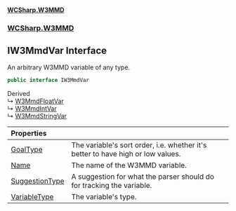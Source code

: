 #### [WCSharp\.W3MMD](README.md 'README')
### [WCSharp\.W3MMD](WCSharp.W3MMD.md 'WCSharp\.W3MMD')

## IW3MmdVar Interface

An arbitrary W3MMD variable of any type\.

```csharp
public interface IW3MmdVar
```

Derived  
&#8627; [W3MmdFloatVar](WCSharp.W3MMD.W3MmdFloatVar.md 'WCSharp\.W3MMD\.W3MmdFloatVar')  
&#8627; [W3MmdIntVar](WCSharp.W3MMD.W3MmdIntVar.md 'WCSharp\.W3MMD\.W3MmdIntVar')  
&#8627; [W3MmdStringVar](WCSharp.W3MMD.W3MmdStringVar.md 'WCSharp\.W3MMD\.W3MmdStringVar')

| Properties | |
| :--- | :--- |
| [GoalType](WCSharp.W3MMD.IW3MmdVar.GoalType.md 'WCSharp\.W3MMD\.IW3MmdVar\.GoalType') | The variable's sort order, i\.e\. whether it's better to have high or low values\. |
| [Name](WCSharp.W3MMD.IW3MmdVar.Name.md 'WCSharp\.W3MMD\.IW3MmdVar\.Name') | The name of the W3MMD variable\. |
| [SuggestionType](WCSharp.W3MMD.IW3MmdVar.SuggestionType.md 'WCSharp\.W3MMD\.IW3MmdVar\.SuggestionType') | A suggestion for what the parser should do for tracking the variable\. |
| [VariableType](WCSharp.W3MMD.IW3MmdVar.VariableType.md 'WCSharp\.W3MMD\.IW3MmdVar\.VariableType') | The variable's type\. |
